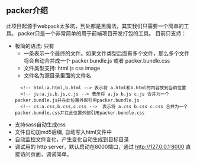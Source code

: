 ## packer介绍 

此项目起源于webpack太多坑，到处都是黑魔法，其实我们只需要一个简单的工具。 
packer只是一个非常简单的用于前端项目开发打包的工具。
目前只支持：
* 极简的语法: 只有 <!-- 文件类型:文件名,文件名 -->
  - 一条表示一个最终的文件。如果文件类型后面有多个文件，那么多个文件将会自动合并成一个 packer.bundle.js 或者 packer.bundle.css
  - 文件类型支持: html js css image
  - 文件名为源目录里面的文件名
  ```例如:
    <!-- html:a.html,b.html --> 表示将 a.html和b.html的内容放到当前位置
    <!-- js:a.js,b.js,c.js --> 表示将 a.js b.js c.js 合并为一个packer.bundle.js并在此位置外部引用packer.bundle.js
    <!-- cs:a.css,b.css,c.css -->  表示将 a.css b.css c.css 合并为一个packer.bundle.css并在此位置外部引用packer.bundle.css
  ```
* 支持sass自动生成css
* 文件自动加md5后缀, 自动写入html文件中
* 自动监控文件变化，产生变化自动生成到目标目录
* 调试用的 http server，默认启动在8000端口，通过 http://127.0.0.1:8000 直接访问页面，调试简单。
 
